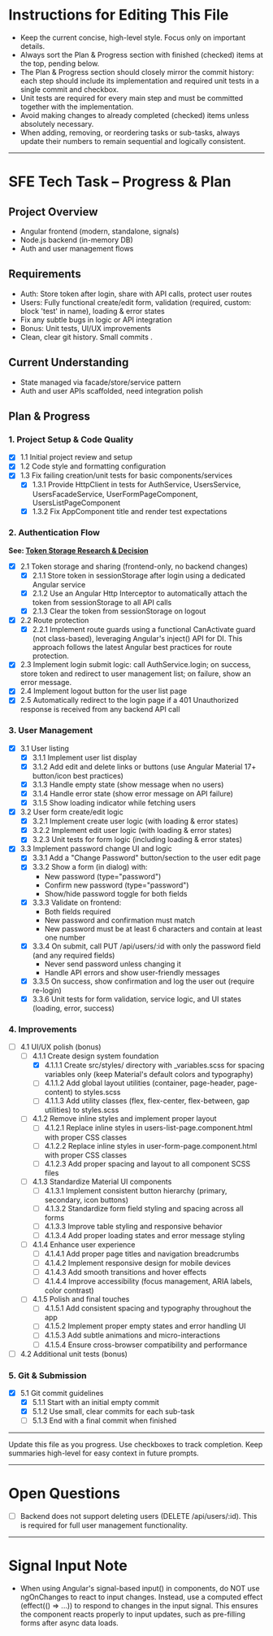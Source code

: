 # Instructions for Editing This File

- Keep the current concise, high-level style. Focus only on important details.
- Always sort the Plan & Progress section with finished (checked) items at the top, pending below.
- The Plan & Progress section should closely mirror the commit history: each step should include its implementation and required unit tests in a single commit and checkbox.
- Unit tests are required for every main step and must be committed together with the implementation.
- Avoid making changes to already completed (checked) items unless absolutely necessary.
- When adding, removing, or reordering tasks or sub-tasks, always update their numbers to remain sequential and logically consistent.

---

# SFE Tech Task – Progress & Plan

## Project Overview

- Angular frontend (modern, standalone, signals)
- Node.js backend (in-memory DB)
- Auth and user management flows

## Requirements

- Auth: Store token after login, share with API calls, protect user routes
- Users: Fully functional create/edit form, validation (required, custom: block 'test' in name), loading & error states
- Fix any subtle bugs in logic or API integration
- Bonus: Unit tests, UI/UX improvements
- Clean, clear git history. Small commits .

## Current Understanding

- State managed via facade/store/service pattern
- Auth and user APIs scaffolded, need integration polish

## Plan & Progress

### 1. Project Setup & Code Quality

- [x] 1.1 Initial project review and setup
- [x] 1.2 Code style and formatting configuration
- [x] 1.3 Fix failing creation/unit tests for basic components/services
  - [x] 1.3.1 Provide HttpClient in tests for AuthService, UsersService, UsersFacadeService, UserFormPageComponent, UsersListPageComponent
  - [x] 1.3.2 Fix AppComponent title and render test expectations

### 2. Authentication Flow

**See: [Token Storage Research & Decision](token_storage_research.md)**

- [x] 2.1 Token storage and sharing (frontend-only, no backend changes)
  - [x] 2.1.1 Store token in sessionStorage after login using a dedicated Angular service
  - [x] 2.1.2 Use an Angular Http Interceptor to automatically attach the token from sessionStorage to all API calls
  - [x] 2.1.3 Clear the token from sessionStorage on logout
- [x] 2.2 Route protection
  - [x] 2.2.1 Implement route guards using a functional CanActivate guard (not class-based), leveraging Angular's inject() API for DI. This approach follows the latest Angular best practices for route protection.
- [x] 2.3 Implement login submit logic: call AuthService.login; on success, store token and redirect to user management list; on failure, show an error message.
- [x] 2.4 Implement logout button for the user list page
- [x] 2.5 Automatically redirect to the login page if a 401 Unauthorized response is received from any backend API call

### 3. User Management

- [x] 3.1 User listing
  - [x] 3.1.1 Implement user list display
  - [x] 3.1.2 Add edit and delete links or buttons (use Angular Material 17+ button/icon best practices)
  - [x] 3.1.3 Handle empty state (show message when no users)
  - [x] 3.1.4 Handle error state (show error message on API failure)
  - [x] 3.1.5 Show loading indicator while fetching users
- [x] 3.2 User form create/edit logic
  - [x] 3.2.1 Implement create user logic (with loading & error states)
  - [x] 3.2.2 Implement edit user logic (with loading & error states)
  - [x] 3.2.3 Unit tests for form logic (including loading & error states)
- [x] 3.3 Implement password change UI and logic
  - [x] 3.3.1 Add a "Change Password" button/section to the user edit page
  - [x] 3.3.2 Show a form (in dialog) with:
    - New password (type="password")
    - Confirm new password (type="password")
    - Show/hide password toggle for both fields
  - [x] 3.3.3 Validate on frontend:
    - Both fields required
    - New password and confirmation must match
    - New password must be at least 6 characters and contain at least one number
  - [x] 3.3.4 On submit, call PUT /api/users/:id with only the password field (and any required fields)
    - Never send password unless changing it
    - Handle API errors and show user-friendly messages
  - [x] 3.3.5 On success, show confirmation and log the user out (require re-login)
  - [x] 3.3.6 Unit tests for form validation, service logic, and UI states (loading, error, success)

### 4. Improvements

- [ ] 4.1 UI/UX polish (bonus)
  - [ ] 4.1.1 Create design system foundation
    - [x] 4.1.1.1 Create src/styles/ directory with \_variables.scss for spacing variables only (keep Material's default colors and typography)
    - [ ] 4.1.1.2 Add global layout utilities (container, page-header, page-content) to styles.scss
    - [ ] 4.1.1.3 Add utility classes (flex, flex-center, flex-between, gap utilities) to styles.scss
  - [ ] 4.1.2 Remove inline styles and implement proper layout
    - [ ] 4.1.2.1 Replace inline styles in users-list-page.component.html with proper CSS classes
    - [ ] 4.1.2.2 Replace inline styles in user-form-page.component.html with proper CSS classes
    - [ ] 4.1.2.3 Add proper spacing and layout to all component SCSS files
  - [ ] 4.1.3 Standardize Material UI components
    - [ ] 4.1.3.1 Implement consistent button hierarchy (primary, secondary, icon buttons)
    - [ ] 4.1.3.2 Standardize form field styling and spacing across all forms
    - [ ] 4.1.3.3 Improve table styling and responsive behavior
    - [ ] 4.1.3.4 Add proper loading states and error message styling
  - [ ] 4.1.4 Enhance user experience
    - [ ] 4.1.4.1 Add proper page titles and navigation breadcrumbs
    - [ ] 4.1.4.2 Implement responsive design for mobile devices
    - [ ] 4.1.4.3 Add smooth transitions and hover effects
    - [ ] 4.1.4.4 Improve accessibility (focus management, ARIA labels, color contrast)
  - [ ] 4.1.5 Polish and final touches
    - [ ] 4.1.5.1 Add consistent spacing and typography throughout the app
    - [ ] 4.1.5.2 Implement proper empty states and error handling UI
    - [ ] 4.1.5.3 Add subtle animations and micro-interactions
    - [ ] 4.1.5.4 Ensure cross-browser compatibility and performance
- [ ] 4.2 Additional unit tests (bonus)

### 5. Git & Submission

- [x] 5.1 Git commit guidelines
  - [x] 5.1.1 Start with an initial empty commit
  - [x] 5.1.2 Use small, clear commits for each sub-task
  - [ ] 5.1.3 End with a final commit when finished

---

Update this file as you progress. Use checkboxes to track completion. Keep summaries high-level for easy context in future prompts.

---

# Open Questions

- [ ] Backend does not support deleting users (DELETE /api/users/:id). This is required for full user management functionality.

---

# Signal Input Note

- When using Angular's signal-based input() in components, do NOT use ngOnChanges to react to input changes. Instead, use a computed effect (effect(() => ...)) to respond to changes in the input signal. This ensures the component reacts properly to input updates, such as pre-filling forms after async data loads.
